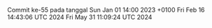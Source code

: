 Commit ke-55 pada tanggal Sun Jan 01 14:00 2023 +0100
Fri Feb 16 14:43:06 UTC 2024
Fri May 31 11:09:24 UTC 2024

